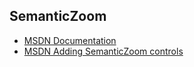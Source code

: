 ## SemanticZoom
- [MSDN Documentation](http://msdn.microsoft.com/en-us/library/windows/apps/br229690.aspx)
- [MSDN Adding SemanticZoom controls](http://msdn.microsoft.com/en-us/library/windows/apps/hh465438.aspx)

